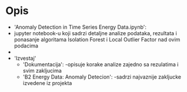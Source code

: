 # Opis
- 'Anomaly Detection in Time Series Energy Data.ipynb':
- jupyter notebook-u koji sadrzi detaljne analize podataka, rezultata i ponasanje algoritama Isolation Forest i Local Outlier Factor nad ovim podacima
- 
- 'Izvestaj'
  - 'Dokumentacija':
      -opisuje korake analize zajedno sa rezulatima i svim zakljucima
  - 'B2 Energy Data: Anomaly Detecion':
       -sadrzi najvaznije zakljucke izvedene iz projekta
